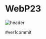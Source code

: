 # WebP23

![header](https://capsule-render.vercel.app/api?type=wave&color=auto&height=300&section=header&text=capsule%20render&fontSize=90)

#ver1commit